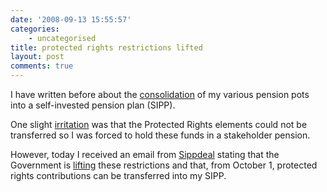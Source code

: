 ```yaml
---
date: '2008-09-13 15:55:57'
categories:
    - uncategorised
title: protected rights restrictions lifted
layout: post
comments: true
---
```


I have written before about the
[consolidation](http://nbrightside.com/blog/2005/11/21/my-personal-pensions-crisis)
of my various pension pots into a self-invested pension plan (SIPP).

One slight
[irritation](http://nbrightside.com/blog/2006/09/19/staggering-incompetence)
was that the Protected Rights elements could not be transferred so I was
forced to hold these funds in a stakeholder pension.

However, today I received an email from
[Sippdeal](http://www.sippdeal.co.uk/) stating that the Government is
[lifting](http://www.ft.com/cms/s/0/5ef147b2-706b-11dd-b514-0000779fd18c.html)
these restrictions and that, from October 1, protected rights
contributions can be transferred into my SIPP.
